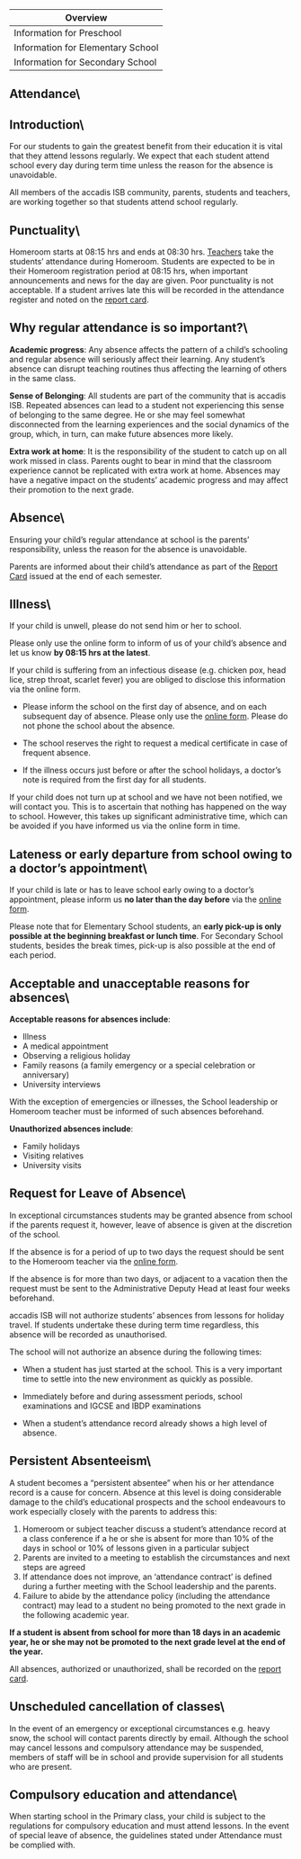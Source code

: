 | Overview |
| --- |
| Information for Preschool | no |
| Information for Elementary School | yes |
| Information for Secondary School | yes |

## Attendance\ 

## Introduction\ 

For our students to gain the greatest benefit from their education it is vital that they attend lessons regularly. We expect that each student attend school every day during term time unless the reason for the absence is unavoidable.

All members of the accadis ISB community, parents, students and teachers, are working together so that students attend school regularly.

## Punctuality\ 

Homeroom starts at 08:15 hrs and ends at 08:30 hrs. [Teachers](/ISB-Eltern-wiki/en/Homeroom_Teacher_and_Subject_Teacher) take the students’ attendance during Homeroom. Students are expected to be in their Homeroom registration period at 08:15 hrs, when important announcements and news for the day are given. Poor punctuality is not acceptable. If a student arrives late this will be recorded in the attendance register and noted on the [report card](/ISB-Eltern-wiki/en/Grades_and_Report_Cards).

## Why regular attendance is so important?\ 

**Academic progress**: Any absence affects the pattern of a child’s schooling and regular absence will seriously affect their learning. Any student’s absence can disrupt teaching routines thus affecting the learning of others in the same class.

**Sense of Belonging**: All students are part of the community that is accadis ISB. Repeated absences can lead to a student not experiencing this sense of belonging to the same degree. He or she may feel somewhat disconnected from the learning experiences and the social dynamics of the group, which, in turn, can make future absences more likely.

**Extra work at home**: It is the responsibility of the student to catch up on all work missed in class. Parents ought to bear in mind that the classroom experience cannot be replicated with extra work at home. Absences may have a negative impact on the students’ academic progress and may affect their promotion to the next grade.

## Absence\ 

Ensuring your child’s regular attendance at school is the parents’ responsibility, unless the reason for the absence is unavoidable.

Parents are informed about their child’s attendance as part of the [Report Card](/ISB-Eltern-wiki/en/Grades_and_Report_Cards) issued at the end of each semester.

## Illness\ 

If your child is unwell, please do not send him or her to school.

Please only use the online form to inform of us of your child’s absence and let us know **by 08:15 hrs at the latest**.

If your child is suffering from an infectious disease (e.g. chicken pox, head lice, strep throat, scarlet fever) you are obliged to disclose this information via the online form.

-   Please inform the school on the first day of absence, and on each subsequent day of absence. Please only use the [online form](http://accadis.eu/student-absences). Please do not phone the school about the absence.

-   The school reserves the right to request a medical certificate in case of frequent absence.

-   If the illness occurs just before or after the school holidays, a doctor’s note is required from the first day for all students.

If your child does not turn up at school and we have not been notified, we will contact you. This is to ascertain that nothing has happened on the way to school. However, this takes up significant administrative time, which can be avoided if you have informed us via the online form in time.

## Lateness or early departure from school owing to a doctor’s appointment\ 

If your child is late or has to leave school early owing to a doctor’s appointment, please inform us **no later than the day before** via the [online form](http://accadis.eu/student-absences).

Please note that for Elementary School students, an **early pick-up is only possible at the beginning breakfast or lunch time**. For Secondary School students, besides the break times, pick-up is also possible at the end of each period.

## Acceptable and unacceptable reasons for absences\ 

**Acceptable reasons for absences include**:

-   Illness
-   A medical appointment
-   Observing a religious holiday
-   Family reasons (a family emergency or a special celebration or anniversary)
-   University interviews

With the exception of emergencies or illnesses, the School leadership or Homeroom teacher must be informed of such absences beforehand.

**Unauthorized absences include**:

-   Family holidays
-   Visiting relatives
-   University visits

## Request for Leave of Absence\ 

In exceptional circumstances students may be granted absence from school if the parents request it, however, leave of absence is given at the discretion of the school.

If the absence is for a period of up to two days the request should be sent to the Homeroom teacher via the [online form](http://accadis.eu/student-absences).

If the absence is for more than two days, or adjacent to a vacation then the request must be sent to the Administrative Deputy Head at least four weeks beforehand.

accadis ISB will not authorize students’ absences from lessons for holiday travel. If students undertake these during term time regardless, this absence will be recorded as unauthorised.

The school will not authorize an absence during the following times:

-   When a student has just started at the school. This is a very important time to settle into the new environment as quickly as possible.

-   Immediately before and during assessment periods, school examinations and IGCSE and IBDP examinations

-   When a student’s attendance record already shows a high level of absence.

## Persistent Absenteeism\ 

A student becomes a “persistent absentee” when his or her attendance record is a cause for concern. Absence at this level is doing considerable damage to the child’s educational prospects and the school endeavours to work especially closely with the parents to address this:

1.  Homeroom or subject teacher discuss a student’s attendance record at a class conference if a he or she is absent for more than 10% of the days in school or 10% of lessons given in a particular subject
2.  Parents are invited to a meeting to establish the circumstances and next steps are agreed
3.  If attendance does not improve, an ‘attendance contract’ is defined during a further meeting with the School leadership and the parents.
4.  Failure to abide by the attendance policy (including the attendance contract) may lead to a student no being promoted to the next grade in the following academic year.

**If a student is absent from school for more than 18 days in an academic year, he or she may not be promoted to the next grade level at the end of the year.**

All absences, authorized or unauthorized, shall be recorded on the [report card](/ISB-Eltern-wiki/en/Grades_and_Report_Cards "Grades and Report Cards").

## Unscheduled cancellation of classes\ 

In the event of an emergency or exceptional circumstances e.g. heavy snow, the school will contact parents directly by email. Although the school may cancel lessons and compulsory attendance may be suspended, members of staff will be in school and provide supervision for all students who are present.

## Compulsory education and attendance\ 

When starting school in the Primary class, your child is subject to the regulations for compulsory education and must attend lessons. In the event of special leave of absence, the guidelines stated under Attendance must be complied with.